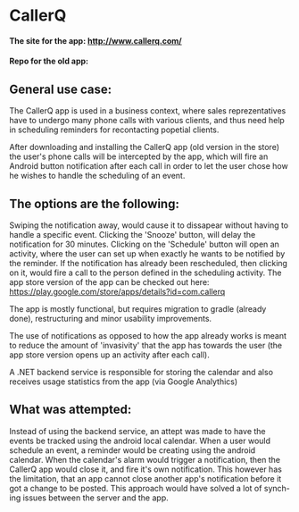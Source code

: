 # CallerQ

#### The site for the app: http://www.callerq.com/

#### Repo for the old app:  

## General use case:

The CallerQ app is used in a business context, where sales reprezentatives have to undergo many phone calls with various clients, and thus need help in scheduling reminders for recontacting popetial clients.

After downloading and installing the CallerQ app (old version in the store) the user's phone calls will be intercepted by the app, which will fire an Android button notification after each call in order to let the user chose how he wishes to handle the scheduling of an event.

## The options are the following:

Swiping the notification away, would cause it to dissapear without having to handle a specific event. Clicking the 'Snooze' button, will delay the notification for 30 minutes. Clicking on the 'Schedule' button will open an activity, where the user can set up when exactly he wants to be notified by the reminder. If the notification has already been rescheduled, then clicking on it, would fire a call to the person defined in the scheduling activity. The app store version of the app can be checked out here: https://play.google.com/store/apps/details?id=com.callerq

The app is mostly functional, but requires migration to gradle (already done), restructuring and minor usability improvements.

The use of notifications as opposed to how the app already works is meant to reduce the amount of 'invasivity' that the app has towards the user (the app store version opens up an activity after each call).

A .NET backend service is responsible for storing the calendar and also receives usage statistics from the app (via Google Analythics)

## What was attempted:

Instead of using the backend service, an attept was made to have the events be tracked using the android local calendar. When a user would schedule an event, a reminder would be creating using the android calendar. When the calendar's alarm would trigger a notification, then the CallerQ app would close it, and fire it's own notification. This however has the limitation, that an app cannot close another app's notification before it got a change to be posted. This approach would have solved a lot of synch-ing issues between the server and the app.
